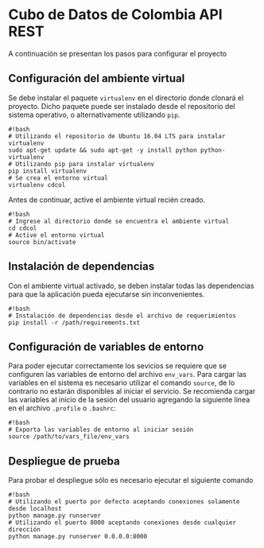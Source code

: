 # Cubo de Datos de Colombia API REST

A continuación se presentan los pasos para configurar el proyecto

## Configuración del ambiente virtual
Se debe instalar el paquete `virtualenv` en el directorio donde clonará el proyecto. Dicho paquete puede ser instalado desde el repositorio del sistema operativo, o alternativamente utilizando `pip`.

```
#!bash
# Utilizando el repositorio de Ubuntu 16.04 LTS para instalar virtualenv
sudo apt-get update && sudo apt-get -y install python python-virtualenv
# Utilizando pip para instalar virtualenv
pip install virtualenv
# Se crea el entorno virtual
virtualenv cdcol
```
Antes de continuar, active el ambiente virtual recién creado.

```
#!bash
# Ingrese al directorio donde se encuentra el ambiente virtual
cd cdcol
# Active el entorno virtual
source bin/activate
```

## Instalación de dependencias

Con el ambiente virtual activado, se deben instalar todas las dependencias para que la aplicación pueda ejecutarse sin inconvenientes.

```
#!bash
# Instalación de dependencias desde el archivo de requerimientos
pip install -r /path/requirements.txt
```

## Configuración de variables de entorno

Para poder ejecutar correctamente los sevicios se requiere que se configuren las variables de entorno del archivo `env_vars`. Para cargar las variables en el sistema es necesario utilizar el comando `source`, de lo contrario no estarán disponibles al iniciar el servicio. Se recomienda cargar las variables al inicio de la sesión del usuario agregando la siguiente línea en el archivo `.profile` o `.bashrc`:
```
#!bash
# Exporta las variables de entorno al iniciar sesión
source /path/to/vars_file/env_vars
```

## Despliegue de prueba

Para probar el despliegue sólo es necesario ejecutar el siguiente comando

```
#!bash
# Utilizando el puerto por defecto aceptando conexiones solamente desde localhost
python manage.py runserver
# Utilizando el puerto 8000 aceptando conexiones desde cualquier dirección
python manage.py runserver 0.0.0.0:8000
```